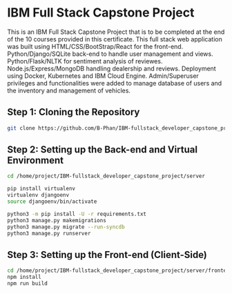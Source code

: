 # IBM Full Stack Capstone Project
This is an IBM Full Stack Capstone Project that is to be completed at the end of the 10 courses provided in this certificate. This full stack web application was built using HTML/CSS/BootStrap/React for the front-end. Python/Django/SQLite back-end to handle user management and views. Python/Flask/NLTK for sentiment analysis of reviewes. Node.js/Express/MongoDB handling dealership and reviews. Deployment using Docker, Kubernetes and IBM Cloud Engine.
Admin/Superuser privileges and functionalities were added to manage database of users and the inventory and management of vehicles. 

## Step 1: Cloning the Repository
```bash
git clone https://github.com/B-Phan/IBM-fullstack_developer_capstone_project.git
```

## Step 2: Setting up the Back-end and Virtual Environment
```bash
cd /home/project/IBM-fullstack_developer_capstone_project/server

pip install virtualenv
virtualenv djangoenv
source djangoenv/bin/activate

python3 -m pip install -U -r requirements.txt 
python3 manage.py makemigrations
python3 manage.py migrate --run-syncdb
python3 manage.py runserver
```
## Step 3: Setting up the Front-end (Client-Side)
```bash
cd /home/project/IBM-fullstack_developer_capstone_project/server/frontend
npm install
npm run build
```


